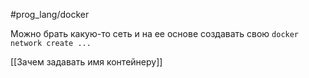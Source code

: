 #prog_lang/docker 

Можно брать какую-то сеть и на ее основе создавать свою
`docker network create ...`

[[Зачем задавать имя контейнеру]]
